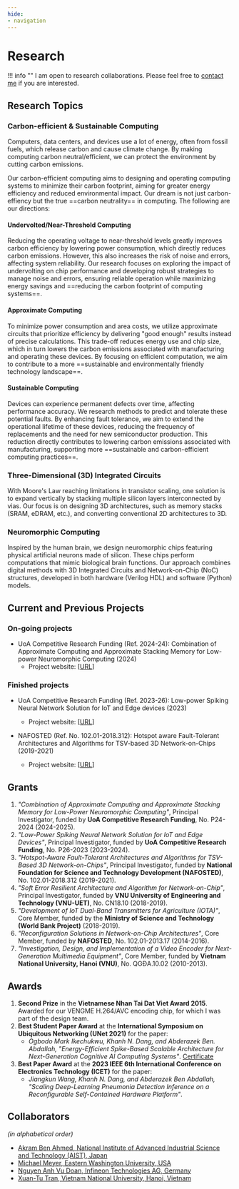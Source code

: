 ```yaml
---
hide:
- navigation
---
```


# Research


!!! info ""
    I am open to research collaborations. Please feel free to  [contact me](contact.md) if you are interested.

## Research Topics

### Carbon-efficient & Sustainable Computing

Computers, data centers, and devices use a lot of energy, often from fossil fuels, which release carbon and cause climate change. By making computing carbon neutral/efficient, we can protect the environment by cutting carbon emissions.

Our carbon-efficient computing aims to designing and operating computing systems to minimize their carbon footprint, aiming for greater energy efficiency and reduced environmental impact. Our dream is not just carbon-effiency but the true ==carbon neutrality== in computing.
The following are our directions:


#### Undervolted/Near-Threshold Computing
Reducing the operating voltage to near-threshold levels greatly improves carbon efficiency by lowering power consumption, which directly reduces carbon emissions. However, this also increases the risk of noise and errors, affecting system reliability. Our research focuses on exploring the impact of undervolting on chip performance and developing robust strategies to manage noise and errors, ensuring reliable operation while maximizing energy savings and ==reducing the carbon footprint of computing systems==.


#### Approximate Computing
To minimize power consumption and area costs, we utilize approximate circuits that prioritize efficiency by delivering "good enough" results instead of precise calculations. This trade-off reduces energy use and chip size, which in turn lowers the carbon emissions associated with manufacturing and operating these devices. By focusing on efficient computation, we aim to contribute to a more ==sustainable and environmentally friendly technology landscape==.

#### Sustainable Computing
Devices can experience permanent defects over time, affecting performance accuracy.  We research methods to predict and tolerate these potential faults. By enhancing fault tolerance, we aim to extend the operational lifetime of these devices, reducing the frequency of replacements and the need for new semiconductor production. This reduction directly contributes to lowering carbon emissions associated with manufacturing, supporting more ==sustainable and carbon-efficient computing practices==.


### Three-Dimensional (3D) Integrated Circuits
With Moore's Law reaching limitations in transistor scaling, one solution is to expand vertically by stacking multiple silicon layers interconnected by vias. Our focus is on designing 3D architectures, such as memory stacks (SRAM, eDRAM, etc.), and converting conventional 2D architectures to 3D.

### Neuromorphic Computing
Inspired by the human brain, we design neuromorphic chips featuring physical artificial neurons made of silicon. These chips perform computations that mimic biological brain functions. Our approach combines digital methods with 3D Integrated Circuits and Network-on-Chip (NoC) structures, developed in both hardware (Verilog HDL) and software (Python) models.

## Current and Previous Projects

### On-going projects
- UoA Competitive Research Funding (Ref. 2024-24):  Combination of Approximate Computing and Approximate Stacking Memory for Low-power Neuromorphic Computing (2024)
    - Project website: \[[URL](projects/2024-CRF.md)\] 


### Finished projects

- UoA Competitive Research Funding (Ref. 2023-26):  Low-power Spiking Neural Network Solution for IoT and Edge devices (2023)
    - Project website: \[[URL](projects/2023-CRF.md)\] 

- NAFOSTED (Ref. No. 102.01-2018.312): Hotspot aware Fault-Tolerant Architectures and Algorithms for TSV-based 3D Network-on-Chips  (2019-2021)
    - Project website: \[[URL](projects/2018-NAFOSTED.md)\] 

## Grants

1. *"Combination of Approximate Computing and Approximate Stacking Memory for Low-Power Neuromorphic Computing"*, Principal Investigator, funded by **UoA Competitive Research Funding**, No. P24-2024 (2024-2025).
2. *"Low-Power Spiking Neural Network Solution for IoT and Edge Devices"*, Principal Investigator, funded by **UoA Competitive Research Funding**, No. P26-2023 (2023-2024).
3. *"Hotspot-Aware Fault-Tolerant Architectures and Algorithms for TSV-Based 3D Network-on-Chips"*, Principal Investigator, funded by **National Foundation for Science and Technology Development (NAFOSTED)**, No. 102.01-2018.312 (2019-2021).
4. *"Soft Error Resilient Architecture and Algorithm for Network-on-Chip"*, Principal Investigator, funded by **VNU University of Engineering and Technology (VNU-UET)**, No. CN18.10 (2018-2019).
5. *"Development of IoT Dual-Band Transmitters for Agriculture (IOTA)"*, Core Member, funded by the **Ministry of Science and Technology (World Bank Project)** (2018-2019).
6. *"Reconfiguration Solutions in Network-on-Chip Architectures"*, Core Member, funded by **NAFOSTED**, No. 102.01-2013.17 (2014-2016).
7. *"Investigation, Design, and Implementation of a Video Encoder for Next-Generation Multimedia Equipment"*, Core Member, funded by **Vietnam National University, Hanoi (VNU)**, No. QGĐA.10.02 (2010-2013).

## Awards

1. **Second Prize** in the **Vietnamese Nhan Tai Dat Viet Award 2015**. Awarded for our VENGME H.264/AVC encoding chip, for which I was part of the design team.
2. **Best Student Paper Award** at the **International Symposium on Ubiquitous Networking (UNet 2021)** for the paper:  
      - *Ogbodo Mark Ikechukwu, Khanh N. Dang, and Abderazek Ben. Abdallah, "Energy-Efficient Spike-Based Scalable Architecture for Next-Generation Cognitive AI Computing Systems"*. [Certificate](assets/awards/2021-Unet.jpg)
3. **Best Paper Award** at the **2023 IEEE 6th International Conference on Electronics Technology (ICET)** for the paper:  
      - *Jiangkun Wang, Khanh N. Dang, and Abderazek Ben Abdallah, "Scaling Deep-Learning Pneumonia Detection Inference on a Reconfigurable Self-Contained Hardware Platform"*.

## Collaborators

*(in alphabetical order)*

- [Akram Ben Ahmed, National Institute of Advanced Industrial Science and Technology (AIST), Japan](https://scholar.google.com.vn/citations?user=L1334B4AAAAJ&hl=en)
- [Michael Meyer, Eastern Washington University, USA](https://scholar.google.com.vn/citations?user=NxzGpZwAAAAJ&hl=en)
- [Nguyen Anh Vu Doan, Infineon Technologies AG, Germany](https://scholar.google.com.vn/citations?user=P_dYs6UAAAAJ&hl=en)
- [Xuan-Tu Tran, Vietnam National University, Hanoi, Vietnam](https://scholar.google.com.vn/citations?user=Z_SaacsAAAAJ&hl=en)
